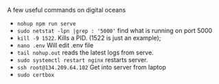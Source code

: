 A few useful commands on digital oceans
-   `nohup npm run serve`
-   `sudo netstat -lpn |grep : '5000'` find what is running on port 5000
-   `kill -9 1522`. Kills a PID. (1522 is just an example);
-   `nano .env` Will edit .env file 
-   `tail nohup.out` reads the latest logs from serve.
-   `sudo systemctl restart nginx` restarts server.
-   `ssh root@134.209.64.102` Get into server from laptop
-   `sudo certbox`